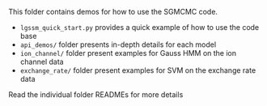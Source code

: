 This folder contains demos for how to use the SGMCMC code.

* `lgssm_quick_start.py` provides a quick example of how to use the code base
* `api_demos/` folder presents in-depth details for each model
* `ion_channel/` folder present examples for Gauss HMM on the ion channel data
* `exchange_rate/` folder present examples for SVM on the exchange rate data

Read the individual folder READMEs for more details
